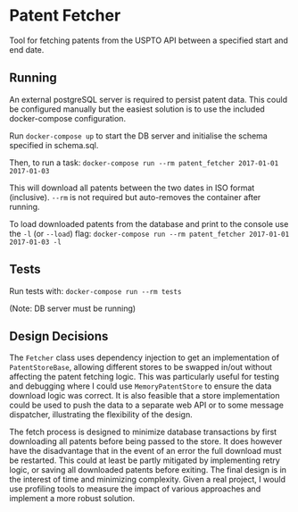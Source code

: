 # Patent Fetcher

Tool for fetching patents from the USPTO API between a specified start and end date.

## Running

An external postgreSQL server is required to persist patent data. This could be configured manually but the easiest solution is to use the included docker-compose configuration.

Run `docker-compose up` to start the DB server and initialise the schema specified in schema.sql.

Then, to run a task:
    `docker-compose run --rm patent_fetcher 2017-01-01 2017-01-03`

This will download all patents between the two dates in ISO format (inclusive). `--rm` is not required but auto-removes the container after running.

To load downloaded patents from the database and print to the console use the `-l` (or `--load`) flag:
    `docker-compose run --rm patent_fetcher 2017-01-01 2017-01-03 -l`

## Tests

Run tests with:
    `docker-compose run --rm tests`

(Note: DB server must be running)

## Design Decisions

The `Fetcher` class uses dependency injection to get an implementation of `PatentStoreBase`, allowing different stores to be swapped in/out without affecting the patent fetching logic. This was particularly useful for testing and debugging where I could use `MemoryPatentStore` to ensure the data download logic was correct. It is also feasible that a store implementation could be used to push the data to a separate web API or to some message dispatcher, illustrating the flexibility of the design.

The fetch process is designed to minimize database transactions by first downloading all patents before being passed to the store. It does however have the disadvantage that in the event of an error the full download must be restarted. This could at least be partly mitigated by implementing retry logic, or saving all downloaded patents before exiting. The final design is in the interest of time and minimizing complexity. Given a real project, I would use profiling tools to measure the impact of various approaches and implement a more robust solution.